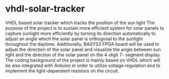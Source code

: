# vhdl-solar-tracker
VHDL based solar tracker which tracks the position of the sun light
The purpose of the project is to sustain more efficient system for solar panels to capture sunlight more efficiently by turning its direction automatically to adjust an angle which the solar panel is orthogonal to the sunlight throughout the daytime. Additionally, BASYS3 FPGA board will be used to adjust the direction of the solar panel and visualize the angle between sun light and the direction of the solar panel on the 4-digit 7- segment display. The coding background of the project is mainly based on VHDL which will be also integrated with Arduino in order to utilize voltage regulation and to implement the light-dependent resistors on the circuit.
